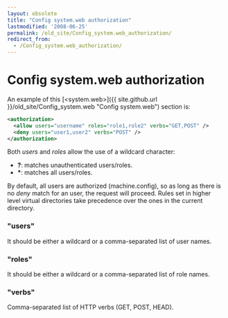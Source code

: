 ```yaml
---
layout: obsolete
title: "Config system.web authorization"
lastmodified: '2008-06-25'
permalink: /old_site/Config_system.web_authorization/
redirect_from:
  - /Config_system.web_authorization/
---
```


Config system.web authorization
===============================

An example of this [\<system.web\>]({{ site.github.url }}/old_site/Config_system.web "Config system.web") section is:

``` xml
<authorization>
  <allow users="username" roles="role1,role2" verbs="GET,POST" />
  <deny users="user1,user2" verbs="POST" />
</authorization>
```

Both *users* and *roles* allow the use of a wildcard character:

-   **?**: matches unauthenticated users/roles.
-   **\***: matches all users/roles.

By default, all users are authorized (machine.config), so as long as there is no *deny* match for an user, the request will proceed. Rules set in higher level virtual directories take precedence over the ones in the current directory.

### "users"

It should be either a wildcard or a comma-separated list of user names.

### "roles"

It should be either a wildcard or a comma-separated list of role names.

### "verbs"

Comma-separated list of HTTP verbs (GET, POST, HEAD).

